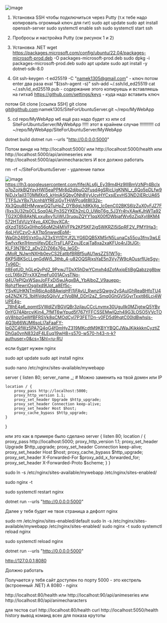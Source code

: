 ![image](https://github.com/user-attachments/assets/faa87a4d-9e3f-4db7-a21d-421869319b77)

1. Установка SSH чтобы подключиться через Putty (т.к тебе надо копировать огромный ключ для гит)
sudo apt update
sudo apt install openssh-server
sudo systemctl enable ssh
sudo systemctl start ssh

2. Пробросы и настройка Putty (см рисунок 1 и 2)

3. Установка .NET
wget https://packages.microsoft.com/config/ubuntu/22.04/packages-microsoft-prod.deb -O packages-microsoft-prod.deb
sudo dpkg -i packages-microsoft-prod.deb
sudo apt update
sudo apt install -y dotnet-sdk-8.0

4. Git
ssh-keygen -t ed25519 -C "namek1305@gmail.com" - ключ потом enter два раза
eval "$(ssh-agent -s)"
ssh-add ~/.ssh/id_ed25519
cat ~/.ssh/id_ed25519.pub - содержание этого копируешь и вставляешь на гитхаб
https://github.com/settings/keys - куда надо вставить ключ

потом Git clone [ссылка SSH]
git clone git@github.com:namek1305/SiteForUbuntuServer.git ~/repo/MyWebApp

5. cd repo/MyWebApp мб ещё раз надо будет хз   или  cd SiteForUbuntuServer/MyWebApp                                                 !!!!! этот в крайнем случае !!!!!!!!!!! cd ~/repo/MyWebApp/SiteForUbuntuServer/MyWebApp

dotnet build
dotnet run --urls "http://0.0.0.0:5000"


Потом  винде на http://localhost:5000/ или http://localhost:5000/health или http://localhost:5000/api/animeseries или http://localhost:5000/api/animecharacters
И все должно работать


 rm -rf ~/SiteForUbuntuServer  - удаление папки


![image](https://github.com/user-attachments/assets/73b3919b-e579-4ffe-b454-0e9f5d82c999)
https://lh3.googleusercontent.com/fife/ALs6j_Ey39m4Hz9lIlBmVzNPr4Bclxq7pZojtkBQYqyHWI5eaPPMr8d2djbuO2Fusd4gSRicLlgKNNi_r_6Qo5pDLfw9NjDJx1ail3T0MMXo5_kHniASQbyONh8VyUcvHYCxsjExvHS3ND2jERcUA65TTFSJxYBx7UcnhbYfREzjGyTHjWPcq6t8Il32p-Xk3Qou8EHMywwGQTuHpZ_OYBdgLh8KkXg_Ic0enC02BKS6lzZuX0yFJZ7Fi1Ixs3U32ts0CLSoq0ALPn3S2YKEh2nLO_UWpT6g_5J3Yr4tyXAwKJhWTa92TG2XOBj8AkNLxxu8xy1UiWU3ruquZQYY1qqX00fDWbjafWv6zZiqXyI8KM4572HTdVUzY4vo_4XC9ovXCA-dXzdT65Gx0Hhp56qM2t4MlVFPk2KP5KF2jg5WKRZI5iSpRF2V_PMYlHa3-4qLHVCzvO-AXTtp5nwwdEpM-WaGh249SVxtGuJjZ3xSYt1DYJf2LYG6DQB5XM5rN5LunaCs55cu3fnv3wLE5wfvxfkn1HmmijfevDEcTrsFLAPZxvJEcajTa8xa2xaKFUo4rJ3tJGt-KLF3N7BC2_aDv2ZrZ66s76g_IeGD-JMoR_NJwnNXHb0evCS2EatlbfBRBf5uAU1wsZZ51WTg-6KP5iBKScLLgnGdWj5_3thb_4-u82OQSRjxsYaE5n3Vy7W9cAOusrfIUeSgy-Tv96D-it8EgtUD_hGLeQyPd2_9PxwJTDxX5hDwYCmxh4dZofAxipEtiBgQabzzg8bwccL1X6irZFrxXXZmeFu001ACvsTNo-d4U7ePlQxWSavJoFFxDi5wJAgxBA_YbAlboZ_V9auepp-Rqhzf1ewriOsgiIxd9Upt_a8Ef5c-YSyKUHKNTmR6icAo88AwiqHFI1jFAvU_RwnzSQwgv2ySAuIGhReaBHfoTU4q4ZNZK7S_1bllfiVdg5QjlvV_z1VoBM_DDrl2aZ_Smq0GhGVSGyrTxxit86Lci4WUPE4g-_78hE4a6_pqmtSVWdlZVBGVQBr3zjIauCCcLnvmx30UguIlk0MZjgtwQ5YBv0nYG74AbrcyiKin4_7fMT6wYpud5f767YFFCSSEMwIQzh49G3LOSO5VVcTOqV8hbzGeWfBFRSVk8qCMOdCyl7P3FETDn-v0FD5d9hqtC00ldBwhsls-4Q3b66WJM6soLI7aFaaFY-lp0ZC4fWz5PA7Q4oG4f0mHyZ319MKcdtM9KBYYBQCJWaJKjkkkknCyztiZDhGa0vnN832dF4LEuq19wH8=s570-w570-h43-n-k?authuser=0&cs=1&hl=ru-RU

если будет нужен nginx

sudo apt update
sudo apt install nginx


sudo nano /etc/nginx/sites-available/mywebapp


server {
    listen 80;
    server_name _;  # Можно заменить на твой домен или IP

    location / {
        proxy_pass http://localhost:5000;
        proxy_http_version 1.1;
        proxy_set_header Upgrade $http_upgrade;
        proxy_set_header Connection keep-alive;
        proxy_set_header Host $host;
        proxy_cache_bypass $http_upgrade;
    }
}


или это как в примере было сделано
server {
    listen 80;
    location / {
        proxy_pass http://localhost:5000;
        proxy_http_version 1.1;
        proxy_set_header Upgrade $http_upgrade;
        proxy_set_header Connection keep-alive;
        proxy_set_header Host $host;
        proxy_cache_bypass $http_upgrade;
        proxy_set_header X-Forwarded-For $proxy_add_x_forwarded_for;
        proxy_set_header X-Forwarded-Proto $scheme;
    }
}

sudo ln -s /etc/nginx/sites-available/mywebapp /etc/nginx/sites-enabled/

sudo nginx -t

sudo systemctl restart nginx

dotnet run --urls "http://0.0.0.0:5000"


Далее у тебя будет не твоя страница а дефолт nginx

sudo rm /etc/nginx/sites-enabled/default
sudo ln -s /etc/nginx/sites-available/mywebapp /etc/nginx/sites-enabled/
sudo nginx -t
sudo systemctl reload nginx


sudo systemctl reload nginx

dotnet run --urls "http://0.0.0.0:5000"

http://127.0.0.1:8080

Должно работать


Получается у тебя сайт доступен по порту 5000 - это кестрель (встроенный .NET)
А 8080 - nginx

http://localhost:80/health или http://localhost:90/api/animeseries или http://localhost:80/api/animecharacters

для тестов 
curl http://localhost:80/health
curl http://localhost:5050/health
history вывод команд всех для показа крутоты
